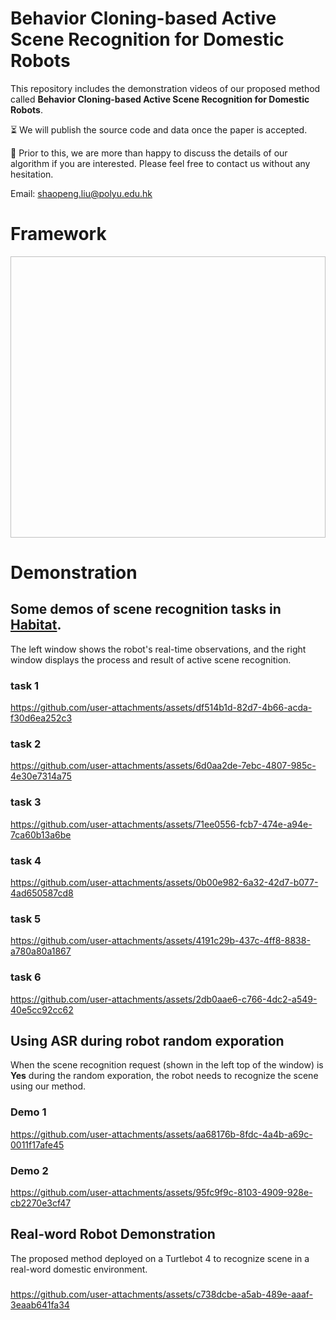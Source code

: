 # Behavior Cloning-based Active Scene Recognition for Domestic Robots

This repository includes the demonstration videos of our proposed method called **Behavior Cloning-based Active Scene Recognition for Domestic Robots**. 

:hourglass_flowing_sand: We will publish the source code and data once the paper is accepted. 

:beer: Prior to this, we are more than happy to discuss the details of our algorithm if you are interested. Please feel free to contact us without any hesitation.

Email: shaopeng.liu@polyu.edu.hk

# Framework

<p align="center">
<img src=" " height= "450" width="900">
</p>


# Demonstration
## Some demos of scene recognition tasks in [**Habitat**](https://aihabitat.org/datasets/hm3d/).
The left window shows the robot's real-time observations, and the right window displays the process and result of active scene recognition.

### task 1
https://github.com/user-attachments/assets/df514b1d-82d7-4b66-acda-f30d6ea252c3

### task 2
https://github.com/user-attachments/assets/6d0aa2de-7ebc-4807-985c-4e30e7314a75

### task 3
https://github.com/user-attachments/assets/71ee0556-fcb7-474e-a94e-7ca60b13a6be

### task 4
https://github.com/user-attachments/assets/0b00e982-6a32-42d7-b077-4ad650587cd8

### task 5
https://github.com/user-attachments/assets/4191c29b-437c-4ff8-8838-a780a80a1867

### task 6
https://github.com/user-attachments/assets/2db0aae6-c766-4dc2-a549-40e5cc92cc62

## Using ASR during robot random exporation
When the scene recognition request (shown in the left top of the window) is **Yes** during the random exporation, the robot needs to recognize the scene using our method. 

### Demo 1
https://github.com/user-attachments/assets/aa68176b-8fdc-4a4b-a69c-0011f17afe45

### Demo 2
https://github.com/user-attachments/assets/95fc9f9c-8103-4909-928e-cb2270e3cf47

## Real-word Robot Demonstration
The proposed method deployed on a Turtlebot 4 to recognize scene in a real-word domestic environment.
###  
https://github.com/user-attachments/assets/c738dcbe-a5ab-489e-aaaf-3eaab641fa34

